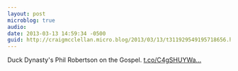 ```yaml
---
layout: post
microblog: true
audio: 
date: 2013-03-13 14:59:34 -0500
guid: http://craigmcclellan.micro.blog/2013/03/13/t311929549195718656.html
---
```

Duck Dynasty's Phil Robertson on the Gospel. [t.co/C4gSHUYWa...](http://t.co/C4gSHUYWaO)
